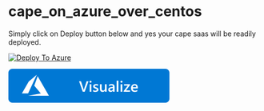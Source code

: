 # cape_on_azure_over_centos

Simply click on Deploy button below and yes your cape saas will be readily deployed.


[![Deploy To Azure](https://aka.ms/deploytoazurebutton)](https://portal.azure.com/#create/Microsoft.Template/uri/https%3A%2F%2Fraw.githubusercontent.com%2Fcape-sh%2Fcape_on_azure-centos_via_arm_template%2Fmaster%2Fazuredeploy.json)



[![Visualize](https://raw.githubusercontent.com/Azure/azure-quickstart-templates/master/1-CONTRIBUTION-GUIDE/images/visualizebutton.svg?sanitize=true)](http://armviz.io/#/?load=https%3A%2F%2Fraw.githubusercontent.com%2Fcape-sh%2Fcape_on_azure-centos_via_arm_template%2Fmaster%2Fazuredeploy.json)



